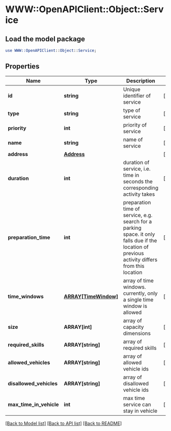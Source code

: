 # WWW::OpenAPIClient::Object::Service

## Load the model package
```perl
use WWW::OpenAPIClient::Object::Service;
```

## Properties
Name | Type | Description | Notes
------------ | ------------- | ------------- | -------------
**id** | **string** | Unique identifier of service | [optional] 
**type** | **string** | type of service | [optional] 
**priority** | **int** | priority of service | [optional] 
**name** | **string** | name of service | [optional] 
**address** | [**Address**](Address.md) |  | [optional] 
**duration** | **int** | duration of service, i.e. time in seconds the corresponding activity takes | [optional] 
**preparation_time** | **int** | preparation time of service, e.g. search for a parking space. it only falls due if the location of previous activity differs from this location | [optional] 
**time_windows** | [**ARRAY[TimeWindow]**](TimeWindow.md) | array of time windows. currently, only a single time window is allowed | [optional] 
**size** | **ARRAY[int]** | array of capacity dimensions | [optional] 
**required_skills** | **ARRAY[string]** | array of required skills | [optional] 
**allowed_vehicles** | **ARRAY[string]** | array of allowed vehicle ids | [optional] 
**disallowed_vehicles** | **ARRAY[string]** | array of disallowed vehicle ids | [optional] 
**max_time_in_vehicle** | **int** | max time service can stay in vehicle | [optional] 

[[Back to Model list]](../README.md#documentation-for-models) [[Back to API list]](../README.md#documentation-for-api-endpoints) [[Back to README]](../README.md)


